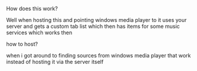 How does this work?

Well when hosting this and pointing windows media player to it uses your server and gets a custom tab list
which then has items for some music services which works then

how to host?

when i got around to finding sources from windows media player that work instead of hosting it via the server itself
